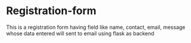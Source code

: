 # Registration-form
This is a registration form having field like name, contact, email, message whose data entered will sent to email using flask as backend 
